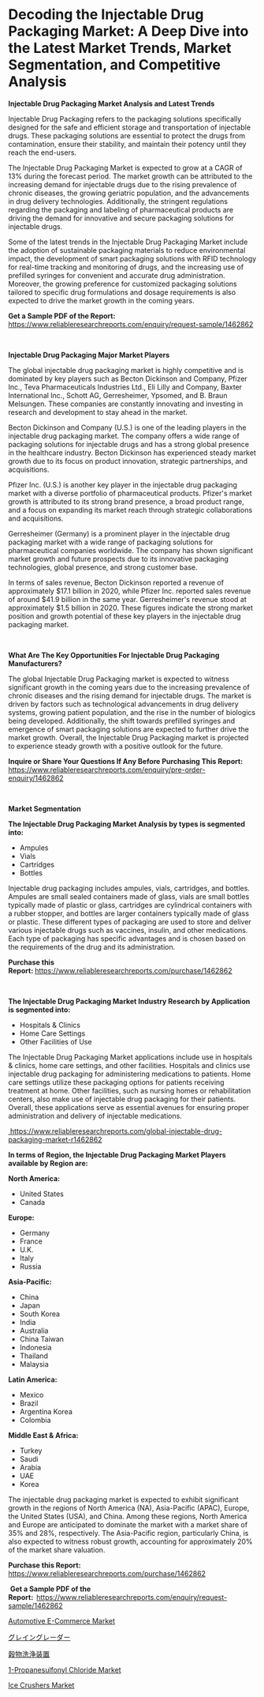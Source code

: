 <p><h1>Decoding the Injectable Drug Packaging Market: A Deep Dive into the Latest Market Trends, Market Segmentation, and Competitive Analysis</h1></p><p><strong>Injectable Drug Packaging Market Analysis and Latest Trends</strong></p>
<p><p>Injectable Drug Packaging refers to the packaging solutions specifically designed for the safe and efficient storage and transportation of injectable drugs. These packaging solutions are essential to protect the drugs from contamination, ensure their stability, and maintain their potency until they reach the end-users.</p><p>The Injectable Drug Packaging Market is expected to grow at a CAGR of 13% during the forecast period. The market growth can be attributed to the increasing demand for injectable drugs due to the rising prevalence of chronic diseases, the growing geriatric population, and the advancements in drug delivery technologies. Additionally, the stringent regulations regarding the packaging and labeling of pharmaceutical products are driving the demand for innovative and secure packaging solutions for injectable drugs.</p><p>Some of the latest trends in the Injectable Drug Packaging Market include the adoption of sustainable packaging materials to reduce environmental impact, the development of smart packaging solutions with RFID technology for real-time tracking and monitoring of drugs, and the increasing use of prefilled syringes for convenient and accurate drug administration. Moreover, the growing preference for customized packaging solutions tailored to specific drug formulations and dosage requirements is also expected to drive the market growth in the coming years.</p></p>
<p><strong>Get a Sample PDF of the Report:&nbsp;</strong> <a href="https://www.reliableresearchreports.com/enquiry/request-sample/1462862">https://www.reliableresearchreports.com/enquiry/request-sample/1462862</a></p>
<p>&nbsp;</p>
<p><strong>Injectable Drug Packaging Major Market Players</strong></p>
<p><p>The global injectable drug packaging market is highly competitive and is dominated by key players such as Becton Dickinson and Company, Pfizer Inc., Teva Pharmaceuticals Industries Ltd., Eli Lilly and Company, Baxter International Inc., Schott AG, Gerresheimer, Ypsomed, and B. Braun Melsungen. These companies are constantly innovating and investing in research and development to stay ahead in the market.</p><p>Becton Dickinson and Company (U.S.) is one of the leading players in the injectable drug packaging market. The company offers a wide range of packaging solutions for injectable drugs and has a strong global presence in the healthcare industry. Becton Dickinson has experienced steady market growth due to its focus on product innovation, strategic partnerships, and acquisitions.</p><p>Pfizer Inc. (U.S.) is another key player in the injectable drug packaging market with a diverse portfolio of pharmaceutical products. Pfizer's market growth is attributed to its strong brand presence, a broad product range, and a focus on expanding its market reach through strategic collaborations and acquisitions.</p><p>Gerresheimer (Germany) is a prominent player in the injectable drug packaging market with a wide range of packaging solutions for pharmaceutical companies worldwide. The company has shown significant market growth and future prospects due to its innovative packaging technologies, global presence, and strong customer base.</p><p>In terms of sales revenue, Becton Dickinson reported a revenue of approximately $17.1 billion in 2020, while Pfizer Inc. reported sales revenue of around $41.9 billion in the same year. Gerresheimer's revenue stood at approximately $1.5 billion in 2020. These figures indicate the strong market position and growth potential of these key players in the injectable drug packaging market.</p></p>
<p>&nbsp;</p>
<p><strong>What Are The Key Opportunities For Injectable Drug Packaging Manufacturers?</strong></p>
<p><p>The global Injectable Drug Packaging market is expected to witness significant growth in the coming years due to the increasing prevalence of chronic diseases and the rising demand for injectable drugs. The market is driven by factors such as technological advancements in drug delivery systems, growing patient population, and the rise in the number of biologics being developed. Additionally, the shift towards prefilled syringes and emergence of smart packaging solutions are expected to further drive the market growth. Overall, the Injectable Drug Packaging market is projected to experience steady growth with a positive outlook for the future.</p></p>
<p><strong>Inquire or Share Your Questions If Any Before Purchasing This Report:</strong> <a href="https://www.reliableresearchreports.com/enquiry/pre-order-enquiry/1462862">https://www.reliableresearchreports.com/enquiry/pre-order-enquiry/1462862</a></p>
<p>&nbsp;</p>
<p><strong>Market Segmentation</strong></p>
<p><strong>The Injectable Drug Packaging Market Analysis by types is segmented into:</strong></p>
<p><ul><li>Ampules</li><li>Vials</li><li>Cartridges</li><li>Bottles</li></ul></p>
<p><p>Injectable drug packaging includes ampules, vials, cartridges, and bottles. Ampules are small sealed containers made of glass, vials are small bottles typically made of plastic or glass, cartridges are cylindrical containers with a rubber stopper, and bottles are larger containers typically made of glass or plastic. These different types of packaging are used to store and deliver various injectable drugs such as vaccines, insulin, and other medications. Each type of packaging has specific advantages and is chosen based on the requirements of the drug and its administration.</p></p>
<p><strong>Purchase this Report:&nbsp;</strong><a href="https://www.reliableresearchreports.com/purchase/1462862">https://www.reliableresearchreports.com/purchase/1462862</a></p>
<p>&nbsp;</p>
<p><strong>The Injectable Drug Packaging Market Industry Research by Application is segmented into:</strong></p>
<p><ul><li>Hospitals & Clinics</li><li>Home Care Settings</li><li>Other Facilities of Use</li></ul></p>
<p><p>The Injectable Drug Packaging Market applications include use in hospitals & clinics, home care settings, and other facilities. Hospitals and clinics use injectable drug packaging for administering medications to patients. Home care settings utilize these packaging options for patients receiving treatment at home. Other facilities, such as nursing homes or rehabilitation centers, also make use of injectable drug packaging for their patients. Overall, these applications serve as essential avenues for ensuring proper administration and delivery of injectable medications.</p></p>
<p><a href="https://www.reliableresearchreports.com/global-injectable-drug-packaging-market-r1462862">&nbsp;https://www.reliableresearchreports.com/global-injectable-drug-packaging-market-r1462862</a></p>
<p><strong>In terms of Region, the Injectable Drug Packaging Market Players available by Region are:</strong></p>
<p>
    <p> <strong> North America: </strong>
        <ul>
            <li>United States</li>
            <li>Canada</li>
        </ul>
        </p> 
    <p> <strong> Europe: </strong>
        <ul>
            <li>Germany</li>
            <li>France</li>
            <li>U.K.</li>
            <li>Italy</li>
            <li>Russia</li>
        </ul>
        </p> 
    <p> <strong> Asia-Pacific: </strong>
        <ul>
            <li>China</li>
            <li>Japan</li>
            <li>South Korea</li>
            <li>India</li>
            <li>Australia</li>
            <li>China Taiwan</li>
            <li>Indonesia</li>
            <li>Thailand</li>
            <li>Malaysia</li>
        </ul>
        </p> 
    <p> <strong> Latin America: </strong>
        <ul>
            <li>Mexico</li>
            <li>Brazil</li>
            <li>Argentina Korea</li>
            <li>Colombia</li>
        </ul>
        </p> 
    <p> <strong> Middle East & Africa: </strong>
        <ul>
            <li>Turkey</li>
            <li>Saudi</li>
            <li>Arabia</li>
            <li>UAE</li>
            <li>Korea</li>
        </ul>
    </p>
    </p>
<p><p>The injectable drug packaging market is expected to exhibit significant growth in the regions of North America (NA), Asia-Pacific (APAC), Europe, the United States (USA), and China. Among these regions, North America and Europe are anticipated to dominate the market with a market share of 35% and 28%, respectively. The Asia-Pacific region, particularly China, is also expected to witness robust growth, accounting for approximately 20% of the market share valuation.</p></p>
<p><strong>Purchase this Report: </strong><a href="https://www.reliableresearchreports.com/purchase/1462862">https://www.reliableresearchreports.com/purchase/1462862</a></p>
<p>&nbsp;<strong>Get a Sample PDF of the Report:&nbsp;&nbsp;</strong><a href="https://www.reliableresearchreports.com/enquiry/request-sample/1462862">https://www.reliableresearchreports.com/enquiry/request-sample/1462862</a></p>
<p><strong></strong></p>
<p><p><a href="https://medium.com/@guyskiles48/automotive-e-commerce-market-the-key-to-successful-business-strategy-forecast-till-2031-dafd06533a6b">Automotive E-Commerce Market</a></p><p><a href="https://github.com/reliezer65/Market-Research-Report-List-1/blob/main/714946057936.md">グレイングレーダー</a></p><p><a href="https://github.com/RodHoppe07/Market-Research-Report-List-1/blob/main/426537357935.md">穀物洗浄装置</a></p><p><a href="https://issuu.com/reportprime-2/docs/1-propanesulfonyl-chloride-market-size-2030.pptx">1-Propanesulfonyl Chloride Market</a></p><p><a href="https://www.linkedin.com/pulse/ice-crushers-market-size-trends-complete-industry-overview-2024-nm4tf">Ice Crushers Market</a></p></p>